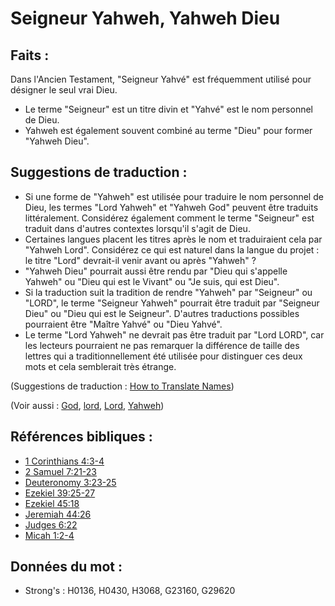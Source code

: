 # Seigneur Yahweh, Yahweh Dieu

## Faits :

Dans l'Ancien Testament, "Seigneur Yahvé" est fréquemment utilisé pour désigner le seul vrai Dieu.

* Le terme "Seigneur" est un titre divin et "Yahvé" est le nom personnel de Dieu.
* Yahweh est également souvent combiné au terme "Dieu" pour former "Yahweh Dieu".

## Suggestions de traduction :

* Si une forme de "Yahweh" est utilisée pour traduire le nom personnel de Dieu, les termes "Lord Yahweh" et "Yahweh God" peuvent être traduits littéralement. Considérez également comment le terme "Seigneur" est traduit dans d'autres contextes lorsqu'il s'agit de Dieu.
* Certaines langues placent les titres après le nom et traduiraient cela par "Yahweh Lord". Considérez ce qui est naturel dans la langue du projet : le titre "Lord" devrait-il venir avant ou après "Yahweh" ?
* "Yahweh Dieu" pourrait aussi être rendu par "Dieu qui s'appelle Yahweh" ou "Dieu qui est le Vivant" ou "Je suis, qui est Dieu".
* Si la traduction suit la tradition de rendre "Yahweh" par "Seigneur" ou "LORD", le terme "Seigneur Yahweh" pourrait être traduit par "Seigneur Dieu" ou "Dieu qui est le Seigneur". D'autres traductions possibles pourraient être "Maître Yahvé" ou "Dieu Yahvé".
* Le terme "Lord Yahweh" ne devrait pas être traduit par "Lord LORD", car les lecteurs pourraient ne pas remarquer la différence de taille des lettres qui a traditionnellement été utilisée pour distinguer ces deux mots et cela semblerait très étrange.

(Suggestions de traduction : [How to Translate Names](rc://en/ta/man/translate/translate-names))

(Voir aussi : [God](../kt/god.md), [lord](../kt/lord.md), [Lord](../kt/lord.md), [Yahweh](../kt/yahweh.md))

## Références bibliques :

* [1 Corinthians 4:3-4](rc://en/tn/help/1co/04/03)
* [2 Samuel 7:21-23](rc://en/tn/help/2sa/07/21)
* [Deuteronomy 3:23-25](rc://en/tn/help/deu/03/23)
* [Ezekiel 39:25-27](rc://en/tn/help/ezk/39/25)
* [Ezekiel 45:18](rc://en/tn/help/ezk/45/18)
* [Jeremiah 44:26](rc://en/tn/help/jer/44/26)
* [Judges 6:22](rc://en/tn/help/jdg/06/22)
* [Micah 1:2-4](rc://en/tn/help/mic/01/02)

## Données du mot :

* Strong's : H0136, H0430, H3068, G23160, G29620
